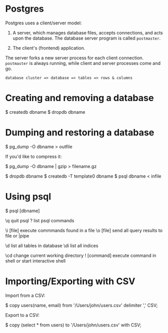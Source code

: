 # Postgres

Postgres uses a client/server model:

1. A server, which manages database files, accepts connections, and acts upon the database. The database server program is called `postmaster`.

2. The client's (frontend) application.

The server forks a new server process for each client connection. `postmaster` is always running, while client and server processes come and go.

    database cluster => database => tables => rows & columns

Creating and removing a database
================================

$ createdb dbname
$ dropdb dbname


Dumping and restoring a database
===============================

$ pg_dump -O dbname > outfile    

If you'd like to compress it:

$ pg_dump -O dbname | gzip > filename.gz

$ dropdb dbname
$ createdb -T template0 dbname
$ psql dbname < infile


Using psql
==========

$ psql [dbname]

\q              quit psql
\?              list psql commands

\i [file]       execute commmands found in a file
\o [file]       send all query results to file or |pipe

\d              list all tables in database
\di             list all indices

\cd             change current working directory
\! [command]    execute command in shell or start interactive shell


Importing/Exporting with CSV
============================

Import from a CSV:

$ copy users(name, email) from '/Users/john/users.csv' delimiter ',' CSV;

Export to a CSV:

$ copy (select * from users) to '/Users/john/users.csv' with CSV;
